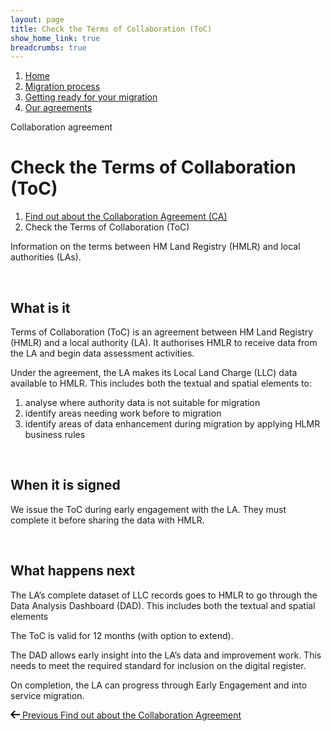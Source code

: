 ```yaml
---
layout: page
title: Check the Terms of Collaboration (ToC)
show_home_link: true
breadcrumbs: true
---
```

<div class='navbar-breadcrumbs-wrapper'>
  <div class='navbar-breadcrumbs'>
    <ol>
      <li><a href='/local-land-charges/'>Home</a></li>
      <li><a href='/local-land-charges/migration'>Migration process</a></li>
      <li><a href='getting-ready'>Getting ready for your migration</a></li>
      <li><a href='our-agreements'>Our agreements</a></li>
    </ol>
  </div>
</div>

<main id='content'>
  <div class='column-two-thirds'>
    <span class='heading-large grey'>Collaboration agreement</span>
    <h1 class='heading-medium no-top-margin'>Check the Terms of Collaboration (ToC)</h1>
    <ol class='list list-line'>
      <li><a href='collaboration-agreement'>Find out about the Collaboration Agreement (CA)</a></li>
      <li>Check the Terms of Collaboration (ToC)</li>
    </ol>
    <p>Information on the terms between HM Land Registry (HMLR) and local authorities (LAs).</p>
    <br>
    <h2 class='heading-small'>What is it</h2>
    <p>Terms of Collaboration (ToC) is an agreement between HM Land Registry (HMLR) and a local authority (LA). It authorises HMLR to receive data from the LA and begin data assessment activities.</p>
    <p>Under the agreement, the LA makes its Local Land Charge (LLC) data available to HMLR. This includes both the textual and spatial elements to:</p>
    <ol class='list list-bullet list-indent'>
      <li>analyse where authority data is not suitable for migration</li>
      <li>identify areas needing work before to migration</li>
      <li>identify areas of data enhancement during migration by applying HLMR business rules</li>
    </ol>
    <br>
    <h2 class='heading-small'>When it is signed</h2>
    <p>We issue the ToC during early engagement with the LA. They must complete it before sharing the data with HMLR.</p>
    <br>
    <h2 class='heading-small'>What happens next</h2>
    <p>The LA’s complete dataset of LLC records goes to HMLR to go through the Data Analysis Dashboard (DAD). This includes both the textual and spatial elements</p>
    <p>The ToC is valid for 12 months (with option to extend).</p>
    <p>The DAD allows early insight into the LA’s data and improvement work. This needs to meet the required standard for inclusion on the digital register.</p>
    <p>On completion, the LA can progress through Early Engagement and into service migration.</p>
    <div class='pagination'>
      <a href='collaboration-agreement' class='pagination-link'>
        <svg xmlns="http://www.w3.org/2000/svg" height="13" width="15" aria-hidden="true" focusable="false" viewBox="0 0 15 13">
          <path d="m6.5938-0.0078125-6.7266 6.7266 6.7441 6.4062 1.377-1.449-4.1856-3.9768h12.896v-2h-12.984l4.2931-4.293-1.414-1.414z"></path>
        </svg>
        <span class='pagination-wrapper'>
          <span class='pagination-title'>Previous</span>
          <span class='pagination-label'>Find out about the Collaboration Agreement</span>
        </span>
      </a>
    </div>
  </div>
</main>